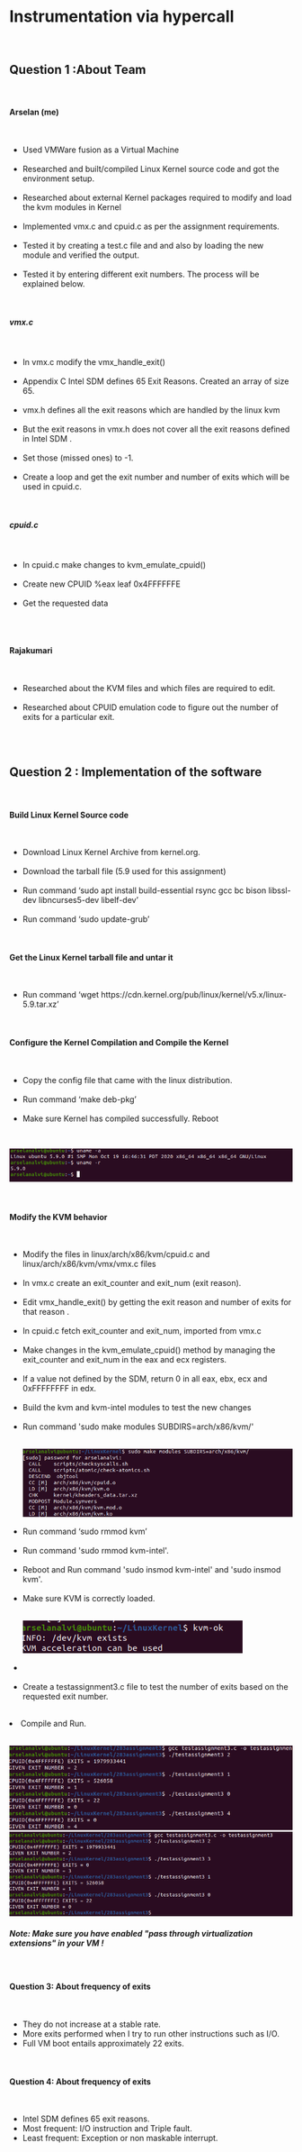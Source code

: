 <h1>
Instrumentation via hypercall</h1><br>
<h2>Question 1 :About Team </h2><br>
 
 <h4>Arselan (me)</h4><br>
 <ul>
 <li>Used VMWare fusion as a Virtual Machine </li><br>
 <li>Researched and built/compiled Linux Kernel source code and got the environment setup. </li><br>
  <li>Researched about external Kernel packages required to modify and load the kvm modules in Kernel </li><br>
 <li>Implemented vmx.c and cpuid.c as per the assignment requirements.</li> <br>
 <li>Tested it by creating a test.c file and and also by loading the new module and verified the output.</li><br>
 <li>Tested it by entering different exit numbers. The process will be explained below.</li>
 </ul><br> 


<h5>vmx.c</h5><br>
 <ul>
 <li>In vmx.c modify the vmx_handle_exit()</li><br>
 <li>Appendix C Intel SDM defines 65 Exit Reasons. Created an array of size 65.</li><br>
  <li>vmx.h defines all the exit reasons which are handled by the linux kvm</li><br>
 <li>But the exit reasons in vmx.h does not cover all the exit reasons defined in Intel SDM .</li> <br>
 <li>Set those (missed ones) to -1.</li><br>
 <li>Create a loop and get the exit number and number of exits which will be used in cpuid.c.</li>
 </ul><br> 


<h5>cpuid.c</h5><br>
 <ul>
 <li>In cpuid.c make changes to kvm_emulate_cpuid()</li><br>
 <li>Create new CPUID %eax leaf 0x4FFFFFFE</li><br>
  <li>Get the requested data</li><br>
 </ul><br> 


<h4>Rajakumari</h4><br>
<ul>
<li>Researched about the KVM files and which files are required to edit. </li><br>
<li>Researched about CPUID emulation code to figure out the number of exits for a particular exit. </li><br>
</ul><br>
 

<h2>Question 2 : Implementation of the software</h2><br>

<h4>Build Linux Kernel Source code</h4><br>
<ul>
<li>Download Linux Kernel Archive from kernel.org. </li><br>
<li>Download the tarball file (5.9 used for this assignment)</li><br>
<li>Run command ‘sudo apt install build-essential rsync gcc bc bison libssl-dev libncurses5-dev libelf-dev’</li><br>
<li>Run command ‘sudo update-grub’</li></ul><br>

<h4>Get the Linux Kernel tarball file and untar it</h4><br>
<ul>
<li>Run command ‘wget https://cdn.kernel.org/pub/linux/kernel/v5.x/linux-5.9.tar.xz’</li></ul><br>

 <h4>Configure the Kernel Compilation and Compile the Kernel</h4><br>
 <ul>
<li>Copy the config file that came with the linux distribution. </li><br>
<li>Run command ‘make deb-pkg’</li><br>
 <li>Make sure Kernel has compiled successfully. Reboot</li></ul><br>
 
![Screenshot](5.png)

<br>
<h4>Modify the KVM behavior</h4> <br>
<ul>
<li>Modify the files in linux/arch/x86/kvm/cpuid.c and linux/arch/x86/kvm/vmx/vmx.c files </li><br>
<li>In vmx.c create an exit_counter and exit_num (exit reason). </li><br>
<li>Edit vmx_handle_exit() by getting the exit reason and number of exits for that reason . </li><br>
<li>In cpuid.c fetch exit_counter and exit_num, imported from vmx.c </li><br>
<li>Make changes in the kvm_emulate_cpuid() method by managing the exit_counter and exit_num in the eax and ecx registers. </li><br>
<li>If a value not defined by the SDM, return 0 in all eax, ebx, ecx and 0xFFFFFFFF in edx. </li><br>
<li>Build the kvm and kvm-intel modules to test the new changes</li><br>
<li>Run command 'sudo make modules SUBDIRS=arch/x86/kvm/'</li><br>

![Screenshot](makemodules1.png)

<li>Run command ‘sudo rmmod kvm’</li><br>
<li>Run command 'sudo rmmod kvm-intel'. </li><br>
<li>Reboot and Run command 'sudo insmod kvm-intel' and 'sudo insmod kvm'. </li><br>
<li>Make sure KVM is correctly loaded. </li><br>

![Screenshot](kvminfo.png)


<li></li> <br>
<li>Create a testassignment3.c file to test the number of exits based on the requested exit number.</li></ul><br>
<li>Compile and Run.</li><br>

![Screenshot](finaloutput.png)
![Screenshot](finaloutput2.png)


 <h5><i>Note: Make sure you have enabled "pass through virtualization extensions" in your VM !</i></h5><br>
 
 <h4>Question 3: About frequency of exits</h4><br>
<ul>
<li>They do not increase at a stable rate. </li>
<li>More exits performed when I try to run other instructions such as I/O. </li>
 <li>Full VM boot entails approximately 22 exits. </li>
</ul><br>

 <h4>Question 4: About frequency of exits</h4><br>
<ul>
<li>Intel SDM defines 65 exit reasons. </li>
<li>Most frequent: I/O instruction and Triple fault. </li>
 <li>Least frequent: Exception or non maskable interrupt. </li>
</ul><br>
